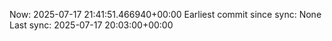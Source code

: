 Now: 2025-07-17 21:41:51.466940+00:00 Earliest commit since sync: None Last sync: 2025-07-17 20:03:00+00:00
